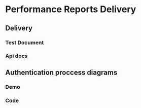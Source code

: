 # Performance Reports Delivery


## Delivery


### Test Document


### Api docs  


## Authentication proccess diagrams  


### Demo


### Code

